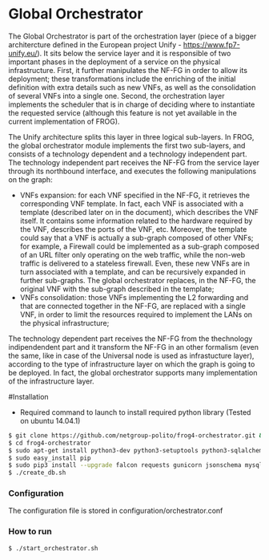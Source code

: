 # Global Orchestrator

The Global Orchestrator is part of the  orchestration layer  (piece of a bigger architercture defined in the European project Unify - https://www.fp7-unify.eu/). It sits below the service layer and it is responsible of two important phases in the deployment of a service on the physical infrastructure. First, it further manipulates the NF-FG in order to allow its deployment;  these transformations include the enriching of the initial definition with extra details such as new VNFs, as well as the consolidation of several VNFs into a single one. Second, the orchestration layer implements the scheduler that is in charge of deciding where to instantiate the requested service (although this feature is not yet available in the current implementation of FROG).

The Unify architecture splits this layer in three logical sub-layers. In FROG, the global orchestrator module implements the first two sub-layers, and consists of a technology dependent and a technology independent part. The technology independent part receives the NF-FG from the service layer through its northbound interface, and executes the following manipulations on the graph:
- VNFs expansion: for each VNF specified in the NF-FG, it retrieves the corresponding VNF template. In fact, each VNF is associated with a template (described later on in the document),  which describes the VNF itself. It contains some information related to the hardware required by the VNF, describes the ports of the VNF, etc. Moreover, the template could say that a VNF is actually a sub-graph composed of other VNFs; for example, a Firewall could be implemented as a sub-graph composed of an URL filter only operating on the web traffic, while the non-web traffic is delivered to a stateless firewall. Even, these new VNFs are in turn associated with a template, and can be recursively expanded in further sub-graphs. The global orchestrator replaces, in the NF-FG, the original VNF with the sub-graph described in the template;
- VNFs consolidation: those VNFs implementing the L2 forwarding and that are connected together in the NF-FG, are replaced with a single VNF, in order to limit the resources required to implement the LANs on the physical infrastructure;

The technology dependent part receives the NF-FG from the thechnology indipendendent part and it transform the NF-FG in an other formalism (even the same, like in case of the Universal node is used as infrastucture layer), according to the type of infrastructure layer on which the graph is going to be deployed.  In fact, the global orchestrator supports many implementation of the infrastructure layer.

#Installation

- Required command to launch to install required python library (Tested on 
	ubuntu 14.04.1)

```sh	
$ git clone https://github.com/netgroup-polito/frog4-orchestrator.git && git submodule init && git submodule update
$ cd frog4-orchestrator
$ sudo apt-get install python3-dev python3-setuptools python3-sqlalchemy libmysqlclient-dev
$ sudo easy_install pip
$ sudo pip3 install --upgrade falcon requests gunicorn jsonschema mysql-python
$ ./create_db.sh
```

### Configuration
The configuration file is stored in configuration/orchestrator.conf

### How to run
```sh
$ ./start_orchestrator.sh
```
